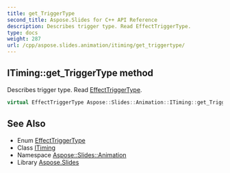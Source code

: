 ```yaml
---
title: get_TriggerType
second_title: Aspose.Slides for C++ API Reference
description: Describes trigger type. Read EffectTriggerType.
type: docs
weight: 287
url: /cpp/aspose.slides.animation/itiming/get_triggertype/
---
```

## ITiming::get_TriggerType method


Describes trigger type. Read [EffectTriggerType](../../effecttriggertype/).

```cpp
virtual EffectTriggerType Aspose::Slides::Animation::ITiming::get_TriggerType()=0
```

## See Also

* Enum [EffectTriggerType](../../effecttriggertype/)
* Class [ITiming](../)
* Namespace [Aspose::Slides::Animation](../../)
* Library [Aspose.Slides](../../../)
